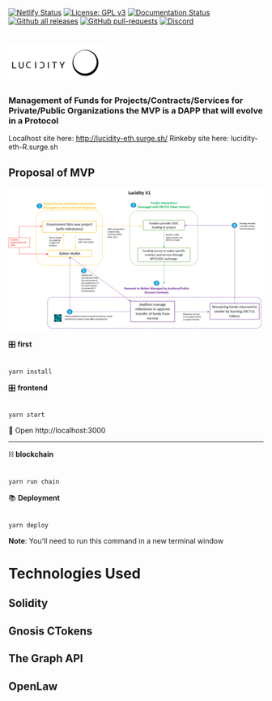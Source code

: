 [![Netlify Status](https://api.netlify.com/api/v1/badges/c8cd1e9c-ceb5-4925-87fd-fdc7f9d8424b/deploy-status)](https://app.netlify.com/sites/tender-benz-6b658e/deploys)
[![License: GPL v3](https://img.shields.io/badge/License-GPL%20v3-blue.svg)](https://github.com/LucidityDev/DFTP-core/blob/master/LICENSE)
[![Documentation Status](https://readthedocs.org/projects/ansicolortags/badge/?version=latest)](http://ansicolortags.readthedocs.io/?badge=latest)
[![Github all releases](https://img.shields.io/github/downloads/Naereen/StrapDown.js/total.svg)](https://GitHub.com/Naereen/StrapDown.js/releases/)
[![GitHub pull-requests](https://img.shields.io/github/issues-pr/Naereen/StrapDown.js.svg)](https://GitHub.com/Naereen/StrapDown.js/pull/)
[![Discord](https://img.shields.io/discord/591914197219016707.svg?label=&logo=discord&logoColor=ffffff&color=7389D8&labelColor=6A7EC2)](https://discord.gg/RD6xqv)



# ![alt text](https://github.com/LucidityDev/DFTP-core/blob/master/research/LogoLucidity.png?raw=true)

### Management of Funds for Projects/Contracts/Services for Private/Public Organizations the MVP is a DAPP that will evolve in a Protocol 
Localhost site here: http://lucidity-eth.surge.sh/
Rinkeby site here: lucidity-eth-R.surge.sh

## Proposal of MVP

![alt text](https://github.com/LucidityDev/DFTP-core/blob/master/research/proposal.png?raw=true)


🎛 <b>first</b>

```bash

yarn install

```

🎛 <b>frontend</b>

```bash

yarn start

```

📱 Open http://localhost:3000

---

⛓ <b>blockchain</b>

```bash

yarn run chain

```

📚 <b>Deployment</b>

```bash

yarn deploy

```

**Note**: You'll need to run this command in a new terminal window


# Technologies Used

## Solidity
## Gnosis CTokens
## The Graph API
## OpenLaw


